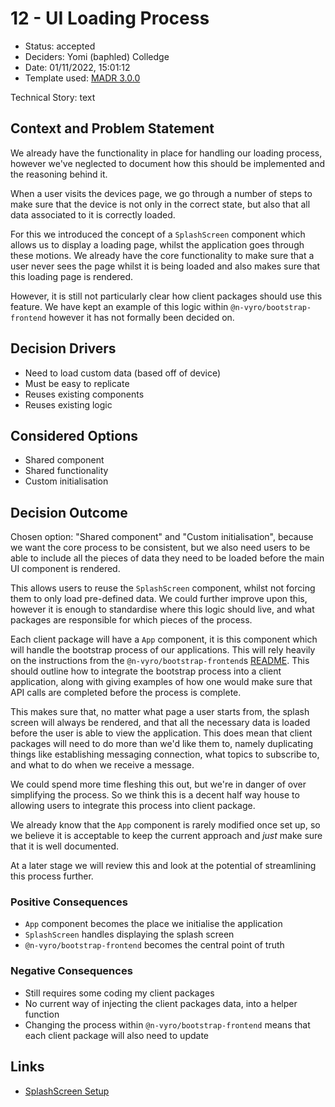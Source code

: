 # 12 - UI Loading Process

* Status: accepted <!-- optional -->
* Deciders: Yomi (baphled) Colledge <!-- optional -->
* Date: 01/11/2022, 15:01:12 <!-- optional -->
* Template used: [MADR 3.0.0](https://adr.github.io/madr/) <!-- optional -->

Technical Story: text <!-- optional -->

## Context and Problem Statement

We already have the functionality in place for handling our loading process,
however we've neglected to document how this should be implemented and the
reasoning behind it.

When a user visits the devices page, we go through a number of steps to make
sure that the device is not only in the correct state, but also that all data
associated to it is correctly loaded.

For this we introduced the concept of a `SplashScreen` component which allows
us to display a loading page, whilst the application goes through these
motions. We already have the core functionality to make sure that a user never
sees the page whilst it is being loaded and also makes sure that this loading
page is rendered.

However, it is still not particularly clear how client packages should use this
feature. We have kept an example of this logic within
`@n-vyro/bootstrap-frontend` however it has not formally been decided on.

## Decision Drivers <!-- optional -->

* Need to load custom data (based off of device)
* Must be easy to replicate
* Reuses existing components
* Reuses existing logic

## Considered Options

* Shared component
* Shared functionality
* Custom initialisation

## Decision Outcome

Chosen option: "Shared component" and "Custom initialisation", because we want
the core process to be consistent, but we also need users to be able to include
all the pieces of data they need to be loaded before the main UI component is
rendered.

This allows users to reuse the `SplashScreen` component, whilst not forcing
them to only load pre-defined data.  We could further improve upon this,
however it is enough to standardise where this logic should live, and what
packages are responsible for which pieces of the process.

Each client package will have a `App` component, it is this component which
will handle the bootstrap process of our applications. This will rely heavily
on the instructions from the `@n-vyro/bootstrap-frontend`s
[README](https://github.com/boodah-consulting/n-vyro-bootstrap-frontend/blob/main/README.md#integration).
This should outline how to integrate the bootstrap process into a client
application, along with giving examples of how one would make sure that API
calls are completed before the process is complete.

This makes sure that, no matter what page a user starts from, the splash screen
will always be rendered, and that all the necessary data is loaded before the
user is able to view the application. This does mean that client packages will
need to do more than we'd like them to, namely duplicating things like
establishing messaging connection, what topics to subscribe to, and what to do
when we receive a message.

We could spend more time fleshing this out, but we're in danger of over
simplifying the process. So we think this is a decent half way house to
allowing users to integrate this process into client package.

We already know that the `App` component is rarely modified once set up, so we
believe it is acceptable to keep the current approach and _just_ make sure that
it is well documented.

At a later stage we will review this and look at the potential of streamlining
this process further.

### Positive Consequences <!-- optional -->

* `App` component becomes the place we initialise the application
* `SplashScreen` handles displaying the splash screen
* `@n-vyro/bootstrap-frontend` becomes the central point of truth

### Negative Consequences <!-- optional -->

* Still requires some coding my client packages
* No current way of injecting the client packages data, into a helper function
* Changing the process within `@n-vyro/bootstrap-frontend` means that each client package will also need to update

## Links <!-- optional -->

* [SplashScreen Setup](https://github.com/boodah-consulting/n-vyro-bootstrap-frontend/blob/main/README.md#integration)

<!-- markdownlint-disable-file MD013 -->